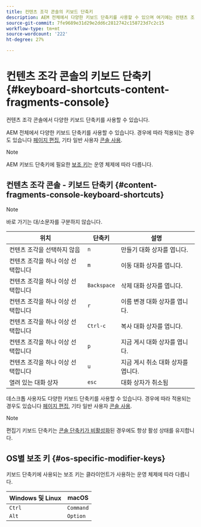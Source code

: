 ```yaml
---
title: 컨텐츠 조각 콘솔의 키보드 단축키
description: AEM 전체에서 다양한 키보드 단축키를 사용할 수 있으며 여기에는 컨텐츠 조각 관리를 위한 단축키가 포함되어 있습니다
source-git-commit: 7fe9689e31d29e2dd6c2812742c158723d7c2c15
workflow-type: tm+mt
source-wordcount: '222'
ht-degree: 27%

---
```


# 컨텐츠 조각 콘솔의 키보드 단축키 {#keyboard-shortcuts-content-fragments-console}

컨텐츠 조각 콘솔에서 다양한 키보드 단축키를 사용할 수 있습니다.

AEM 전체에서 다양한 키보드 단축키를 사용할 수 있습니다. 경우에 따라 적용되는 경우도 있습니다 [페이지 편집](/help/sites-cloud/authoring/fundamentals/keyboard-shortcuts.md), 기타 일반 사용자 [콘솔 사용](/help/sites-cloud/authoring/getting-started/keyboard-shortcuts.md).

>[!NOTE]
>
>AEM 키보드 단축키에 필요한 [보조 키](#os-specific-modifier-keys)는 운영 체제에 따라 다릅니다.

## 컨텐츠 조각 콘솔 - 키보드 단축키 {#content-fragments-console-keyboard-shortcuts}

>[!NOTE]
>
>바로 가기는 대/소문자를 구분하지 않습니다.

| 위치 | 단축키 | 설명 |
|---|---|---|
| 컨텐츠 조각을 선택하지 않음 | `n` | 만들기 대화 상자를 엽니다. |
| 컨텐츠 조각을 하나 이상 선택합니다 | `m` | 이동 대화 상자를 엽니다. |
| 컨텐츠 조각을 하나 이상 선택합니다 | `Backspace` | 삭제 대화 상자를 엽니다. |
| 컨텐츠 조각을 하나 이상 선택합니다 | `r` | 이름 변경 대화 상자를 엽니다. |
| 컨텐츠 조각을 하나 이상 선택합니다 | `Ctrl-c` | 복사 대화 상자를 엽니다. |
| 컨텐츠 조각을 하나 이상 선택합니다 | `p` | 지금 게시 대화 상자를 엽니다. |
| 컨텐츠 조각을 하나 이상 선택합니다 | `u` | 지금 게시 취소 대화 상자를 엽니다. |
| 열려 있는 대화 상자 | `esc` | 대화 상자가 취소됨 |

데스크톱 사용자도 다양한 키보드 단축키를 사용할 수 있습니다. 경우에 따라 적용되는 경우도 있습니다 [페이지 편집](/help/sites-cloud/authoring/fundamentals/keyboard-shortcuts.md), 기타 일반 사용자 [콘솔 사용](/help/sites-cloud/authoring/getting-started/keyboard-shortcuts.md).

>[!NOTE]
>
>편집기 키보드 단축키는 [콘솔 단축키가 비활성화](/help/sites-cloud/authoring/getting-started/keyboard-shortcuts.md#deactivating-keyboard-shortcuts)된 경우에도 항상 활성 상태를 유지합니다.

## OS별 보조 키 {#os-specific-modifier-keys}

키보드 단축키에 사용되는 보조 키는 클라이언트가 사용하는 운영 체제에 따라 다릅니다.

| Windows 및 Linux | macOS |
|---|---|
| `Ctrl` | `Command` |
| `Alt` | `Option` |
